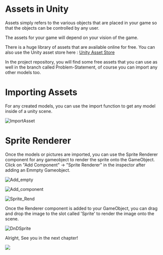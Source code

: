 # Assets in Unity

Assets simply refers to the various objects that are placed in your game so that the objects can be controlled by any user.

The assets for your game will depend on your vision of the game. 

There is a huge library of assets that are available online for free. You can also use the Unity asset store here : [Unity Asset Store](https://assetstore.unity.com)

In the project repository, you will find some free assets that you can use as well in the branch called Problem-Statement, of course you can import any other models too.

# Importing Assets

For any created models, you can use the import function to get any model inside of a unity scene.

![ImportAsset](https://user-images.githubusercontent.com/44625252/154813197-ca8e48f5-b228-46ce-86ef-f88dbcee8dc2.png)

# Sprite Renderer

Once the models or pictures are imported, you can use the Sprite Renderer component for any gameobject to render the sprite onto the GameObject. Click on "Add Component" -> "Sprite Renderer" in the inspector after adding an Emmpty Gameobject.

![Add_empty](https://user-images.githubusercontent.com/44625252/154814041-77b0ce88-5083-4dea-bcf5-618e5f7dbfe5.png)

![Add_component](https://user-images.githubusercontent.com/44625252/154814079-e70f5fd7-5d6c-400f-a80b-eeb9c0d23904.png)

![Sprite_Rend](https://user-images.githubusercontent.com/44625252/154814049-7d8020e3-582b-4d10-bd17-bf9269b5e448.png)

Once the Renderer component is added to your GameObject, you can drag and drop the image to the slot called 'Sprite' to render the image onto the scene.

![DnDSprite](https://user-images.githubusercontent.com/44625252/154814154-cb153ec4-85b8-4741-84c4-bdcf319b2099.png)

Alright, See you in the next chapter!

![](https://media.giphy.com/media/1hM5lua4GiHG7ERsfA/giphy.gif)
